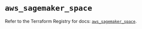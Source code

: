 # `aws_sagemaker_space`

Refer to the Terraform Registry for docs: [`aws_sagemaker_space`](https://registry.terraform.io/providers/hashicorp/aws/4.67.0/docs/resources/sagemaker_space).
